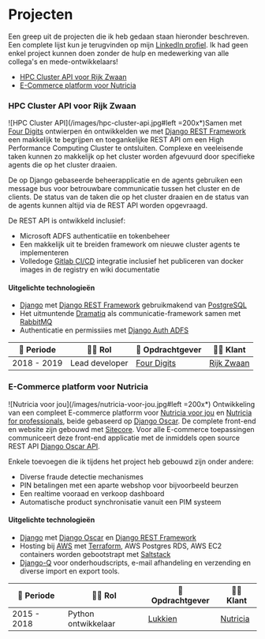 # Projecten

Een greep uit de projecten die ik heb gedaan staan hieronder beschreven. Een complete lijst kun je terugvinden op mijn [LinkedIn profiel](https://www.linkedin.com/in/maerteijn/). Ik had geen enkel project kunnen doen zonder de hulp en medewerking van alle collega's en mede-ontwikkelaars!

- [HPC Cluster API voor Rijk Zwaan](#hpc-cluster-api-voor-rijk-zwaan)
- [E-Commerce platform voor Nutricia](#e-commerce-platform-voor-nutricia)


### HPC Cluster API voor Rijk Zwaan

![HPC Cluster API](/images/hpc-cluster-api.jpg#left =200x*)Samen met [Four Digits](https://www.fourdigits.nl/) ontwierpen én ontwikkelden we met [Django REST Framework](https://www.django-rest-framework.org) een makkelijk te begrijpen en toegankelijke REST API om een High Performance Computing Cluster te ontsluiten. Complexe en veeleisende taken kunnen zo makkelijk op het cluster worden afgevuurd door specifieke agents die op het cluster draaien.

De op Django gebaseerde beheerapplicatie en de agents gebruiken een message bus voor betrouwbare communicatie tussen het cluster en de clients. De status van de taken die op het cluster draaien en de status van de agents kunnen altijd via de REST API worden opgevraagd.


De REST API is ontwikkeld inclusief:
- Microsoft ADFS authenticatiie en tokenbeheer
- Een makkelijk uit te breiden framework om nieuwe cluster agents te implementeren
- Volledoge [Gitlab CI/CD](https://docs.gitlab.com/ee/ci/) integratie inclusief het publiceren van docker images in de registry en wiki documentatie


#### Uitgelichte technologieën
- [Django](https://www.djangoproject.com/) met [Django REST Framework](https://www.django-rest-framework.org/) gebruikmakend van [PostgreSQL](https://www.postgresql.org/)
- Het uitmuntende [Dramatiq](https://dramatiq.io/) als communicatie-framework samen met [RabbitMQ](https://www.rabbitmq.com/)
- Authenticatie en permissiies met [Django Auth ADFS](https://github.com/jobec/django-auth-adfs)


| :calendar: Periode  | :man_technologist: Rol | :office: Opdrachtgever                   | :man_office_worker: Klant               |
| ------------------  | ---------------------- | ---------------------------------------- | ----------------------------------------|
| 2018 - 2019         | Lead developer         | [Four Digits](https://www.fourdigits.nl) | [Rijk Zwaan](https://www.rijkzwaan.com) |



### E-Commerce platform voor Nutricia

![Nutricia voor jou](/images/nutricia-voor-jou.jpg#left =200x*) Ontwikkeling van een compleet E-commerce platforrm voor [Nutricia voor jou](https://www.nutriciavoorjou.nl) en [Nutricia for professionals](https://www.nutriciavoorprofessionals.nl/), beide gebaseerd op [Django Oscar](https://github.com/django-oscar/django-oscar). De complete front-end en website zijn gebouwd met [Sitecore](https://www.sitecore.com). Voor alle E-commerce toepassingen communiceert deze front-end applicatie met de inmiddels open source REST API [Django Oscar API](https://django-oscar-api.readthedocs.io/en/latest/).

Enkele toevoegen die ik tijdens het project heb gebouwd zijn onder andere:
- Diverse fraude detectie mechanismes
- PIN betalingen met een aparte webshop voor bijvoorbeeld beurzen
- Een realtime vooraad en verkoop dashboard
- Automatische product synchronisatie vanuit een PIM systeem


#### Uitgelichte technologieën
- [Django](https://www.djangoproject.com/) met [Django Oscar](https://github.com/django-oscar/django-oscar) en [Django REST Framework](https://www.django-rest-framework.org/)
- Hosting bij [AWS](https://aws.amazon.com/) met [Terraform](https://www.terraform.io/), AWS Postgres RDS, AWS EC2 containers worden gebootstrapt met [Saltstack](https://www.saltstack.com/)
- [Django-Q](https://django-q.readthedocs.io/en/latest/) voor onderhoudscripts, e-mail afhandeling en verzending en diverse import en export tools.


| :calendar: Periode | :man_technologist: Rol | :office: Opdrachtgever                | :man_office_worker: Klant                  |
| ------------------ | -----------------------| ------------------------------------- | ------------------------------------------ |
| 2015 - 2018        | Python ontwikkelaar    | [Lukkien](https://www.lukkien.com/)   | [Nutricia](https://www.nutriciavoorjou.nl) |
